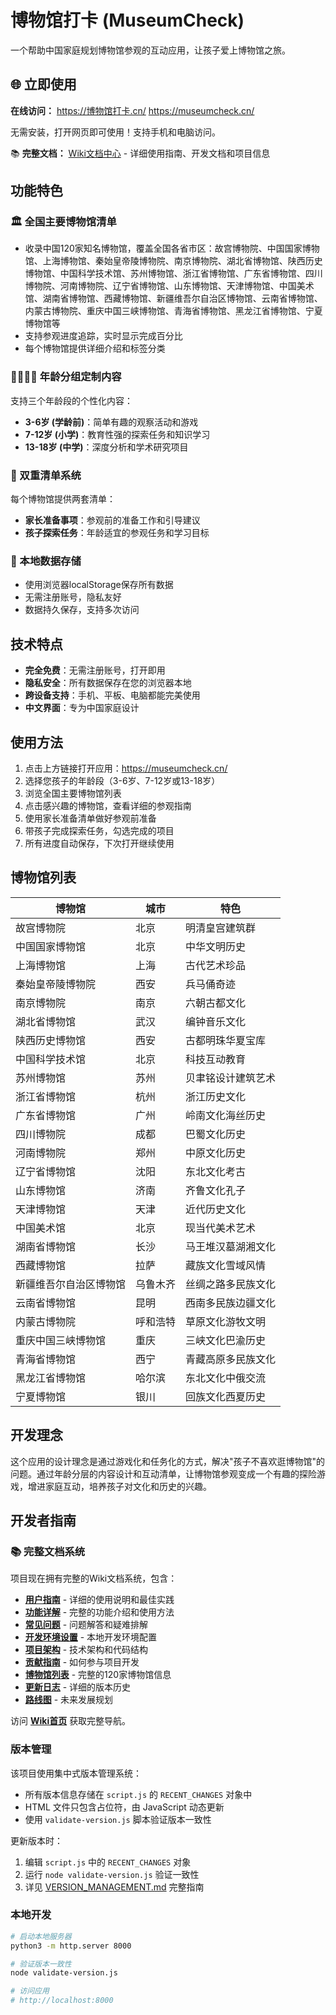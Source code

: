 # 博物馆打卡 (MuseumCheck)

一个帮助中国家庭规划博物馆参观的互动应用，让孩子爱上博物馆之旅。

## 🌐 立即使用

**在线访问：** 
https://博物馆打卡.cn/
https://museumcheck.cn/

无需安装，打开网页即可使用！支持手机和电脑访问。

📚 **完整文档：** [Wiki文档中心](wiki/Home.md) - 详细使用指南、开发文档和项目信息

## 功能特色

### 🏛️ 全国主要博物馆清单
- 收录中国120家知名博物馆，覆盖全国各省市区：故宫博物院、中国国家博物馆、上海博物馆、秦始皇帝陵博物院、南京博物院、湖北省博物馆、陕西历史博物馆、中国科学技术馆、苏州博物馆、浙江省博物馆、广东省博物馆、四川博物院、河南博物院、辽宁省博物馆、山东博物馆、天津博物馆、中国美术馆、湖南省博物馆、西藏博物馆、新疆维吾尔自治区博物馆、云南省博物馆、内蒙古博物院、重庆中国三峡博物馆、青海省博物馆、黑龙江省博物馆、宁夏博物馆等
- 支持参观进度追踪，实时显示完成百分比
- 每个博物馆提供详细介绍和标签分类

### 👨‍👩‍👧‍👦 年龄分组定制内容
支持三个年龄段的个性化内容：
- **3-6岁 (学龄前)**：简单有趣的观察活动和游戏
- **7-12岁 (小学)**：教育性强的探索任务和知识学习
- **13-18岁 (中学)**：深度分析和学术研究项目

### 📝 双重清单系统
每个博物馆提供两套清单：
- **家长准备事项**：参观前的准备工作和引导建议
- **孩子探索任务**：年龄适宜的参观任务和学习目标

### 💾 本地数据存储
- 使用浏览器localStorage保存所有数据
- 无需注册账号，隐私友好
- 数据持久保存，支持多次访问

## 技术特点

- **完全免费**：无需注册账号，打开即用
- **隐私安全**：所有数据保存在您的浏览器本地
- **跨设备支持**：手机、平板、电脑都能完美使用
- **中文界面**：专为中国家庭设计

## 使用方法

1. 点击上方链接打开应用：https://museumcheck.cn/
2. 选择您孩子的年龄段（3-6岁、7-12岁或13-18岁）
3. 浏览全国主要博物馆列表
4. 点击感兴趣的博物馆，查看详细的参观指南
5. 使用家长准备清单做好参观前准备
6. 带孩子完成探索任务，勾选完成的项目
7. 所有进度自动保存，下次打开继续使用

## 博物馆列表

| 博物馆 | 城市 | 特色 |
|--------|------|------|
| 故宫博物院 | 北京 | 明清皇宫建筑群 |
| 中国国家博物馆 | 北京 | 中华文明历史 |
| 上海博物馆 | 上海 | 古代艺术珍品 |
| 秦始皇帝陵博物院 | 西安 | 兵马俑奇迹 |
| 南京博物院 | 南京 | 六朝古都文化 |
| 湖北省博物馆 | 武汉 | 编钟音乐文化 |
| 陕西历史博物馆 | 西安 | 古都明珠华夏宝库 |
| 中国科学技术馆 | 北京 | 科技互动教育 |
| 苏州博物馆 | 苏州 | 贝聿铭设计建筑艺术 |
| 浙江省博物馆 | 杭州 | 浙江历史文化 |
| 广东省博物馆 | 广州 | 岭南文化海丝历史 |
| 四川博物院 | 成都 | 巴蜀文化历史 |
| 河南博物院 | 郑州 | 中原文化历史 |
| 辽宁省博物馆 | 沈阳 | 东北文化考古 |
| 山东博物馆 | 济南 | 齐鲁文化孔子 |
| 天津博物馆 | 天津 | 近代历史文化 |
| 中国美术馆 | 北京 | 现当代美术艺术 |
| 湖南省博物馆 | 长沙 | 马王堆汉墓湖湘文化 |
| 西藏博物馆 | 拉萨 | 藏族文化雪域风情 |
| 新疆维吾尔自治区博物馆 | 乌鲁木齐 | 丝绸之路多民族文化 |
| 云南省博物馆 | 昆明 | 西南多民族边疆文化 |
| 内蒙古博物院 | 呼和浩特 | 草原文化游牧文明 |
| 重庆中国三峡博物馆 | 重庆 | 三峡文化巴渝历史 |
| 青海省博物馆 | 西宁 | 青藏高原多民族文化 |
| 黑龙江省博物馆 | 哈尔滨 | 东北文化中俄交流 |
| 宁夏博物馆 | 银川 | 回族文化西夏历史 |

## 开发理念

这个应用的设计理念是通过游戏化和任务化的方式，解决"孩子不喜欢逛博物馆"的问题。通过年龄分层的内容设计和互动清单，让博物馆参观变成一个有趣的探险游戏，增进家庭互动，培养孩子对文化和历史的兴趣。

## 开发者指南

### 📚 完整文档系统
项目现在拥有完整的Wiki文档系统，包含：

- **[用户指南](wiki/User-Guide.md)** - 详细的使用说明和最佳实践
- **[功能详解](wiki/Features.md)** - 完整的功能介绍和使用方法
- **[常见问题](wiki/FAQ.md)** - 问题解答和疑难排解
- **[开发环境设置](wiki/Development-Setup.md)** - 本地开发环境配置
- **[项目架构](wiki/Architecture.md)** - 技术架构和代码结构
- **[贡献指南](wiki/Contributing.md)** - 如何参与项目开发
- **[博物馆列表](wiki/Museum-List.md)** - 完整的120家博物馆信息
- **[更新日志](wiki/Changelog.md)** - 详细的版本历史
- **[路线图](wiki/Roadmap.md)** - 未来发展规划

访问 **[Wiki首页](wiki/Home.md)** 获取完整导航。

### 版本管理
该项目使用集中式版本管理系统：
- 所有版本信息存储在 `script.js` 的 `RECENT_CHANGES` 对象中
- HTML 文件只包含占位符，由 JavaScript 动态更新
- 使用 `validate-version.js` 脚本验证版本一致性

更新版本时：
1. 编辑 `script.js` 中的 `RECENT_CHANGES` 对象
2. 运行 `node validate-version.js` 验证一致性
3. 详见 [VERSION_MANAGEMENT.md](VERSION_MANAGEMENT.md) 完整指南

### 本地开发
```bash
# 启动本地服务器
python3 -m http.server 8000

# 验证版本一致性
node validate-version.js

# 访问应用
# http://localhost:8000
```
